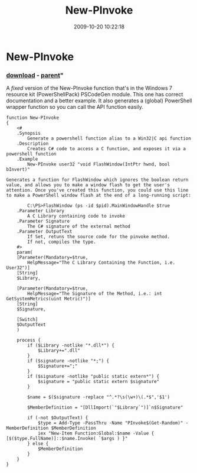 ﻿---
pid:            1409
parent:         1408
children:       
poster:         Joel Bennett
title:          New-PInvoke
date:           2009-10-20 10:22:18
format:         posh
---

# New-PInvoke

### [download](1409.ps1) - [parent](1408.md)"

A *fixed* version of the New-PInvoke function that's in the Windows 7 resource kit (PowerShellPack) PSCodeGen module.  This one has correct documentation and a better example. It also generates a (global) PowerShell wrapper function so you can call the API function easily.

```posh
function New-PInvoke
{
    <#
    .Synopsis
        Generate a powershell function alias to a Win32|C api function
    .Description
        Creates C# code to access a C function, and exposes it via a powershell function
    .Example
        New-PInvoke user32 "void FlashWindow(IntPtr hwnd, bool bInvert)"
        
Generates a function for FlashWindow which ignores the boolean return value, and allows you to make a window flash to get the user's attention. Once you've created this function, you could use this line to make a PowerShell window flash at the end of a long-running script:

        C:\PS>FlashWindow (ps -id $pid).MainWindowHandle $true
    .Parameter Library
        A C Library containing code to invoke
    .Parameter Signature
        The C# signature of the external method
    .Parameter OutputText
        If Set, retuns the source code for the pinvoke method.
        If not, compiles the type. 
    #>
    param(
    [Parameter(Mandatory=$true, 
        HelpMessage="The C Library Containing the Function, i.e. User32")]
    [String]
    $Library,
    
    [Parameter(Mandatory=$true,
        HelpMessage="The Signature of the Method, i.e.: int GetSystemMetrics(uint Metric)")]
    [String]
    $Signature,
    
    [Switch]
    $OutputText
    )
    
    process {
        if ($Library -notlike "*.dll*") {
            $Library+=".dll"
        }
        if ($signature -notlike "*;") {
            $Signature+=";"
        }
        if ($signature -notlike "public static extern*") {
            $signature = "public static extern $signature"
        }
        
        $name = $($signature -replace "^.*?\s(\w+)\(.*$",'$1')
        
        $MemberDefinition = "[DllImport(`"$Library`")]`n$Signature"
        
        if (-not $OutputText) {
            $type = Add-Type -PassThru -Name "PInvoke$(Get-Random)" -MemberDefinition $MemberDefinition
            iex "New-Item Function:Global:$name -Value { [$($type.FullName)]::$name.Invoke( `$args ) }"
        } else {
            $MemberDefinition
        }
    }
}
```
